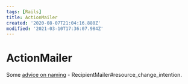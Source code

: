 ```yaml
---
tags: [Rails]
title: ActionMailer
created: '2020-08-07T21:04:16.880Z'
modified: '2021-03-10T17:36:07.984Z'
---
```


# ActionMailer

Some [advice on naming](https://katanacode.com/blog/ruby-on-rails-action-mailer-how-to-name-mailer-methods/) - RecipientMailer#resource_change_intention.

